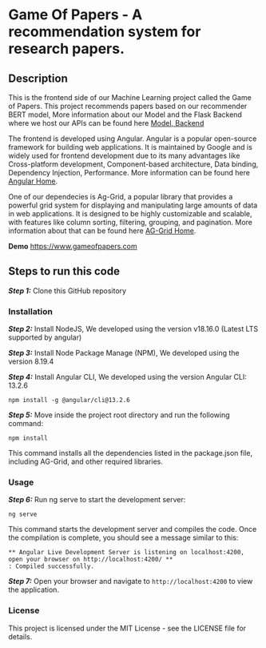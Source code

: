 # Game Of Papers - A recommendation system for research papers.

## Description
This is the frontend side of our Machine Learning project called the Game of Papers. This project recommends papers based on our recommender BERT model, More information about our Model and the Flask Backend where we host our APIs can be found here [Model, Backend](https://github.com/adit-negi/GameOfPapers.git)

The frontend is developed using Angular. Angular is a popular open-source framework for building web applications. It is maintained by Google and is widely used for frontend development due to its many advantages like Cross-platform development, Component-based architecture, Data binding, Dependency Injection, Performance. More information can be found here [Angular Home](https://angular.io/).

One of our dependecies is Ag-Grid, a popular library that provides a powerful grid system for displaying and manipulating large amounts of data in web applications. It is designed to be highly customizable and scalable, with features like column sorting, filtering, grouping, and pagination. More information about that can be found here [AG-Grid Home](https://www.ag-grid.com/).

**Demo**
https://www.gameofpapers.com

## Steps to run this code

***Step 1:***
Clone this GitHub repository

### Installation
***Step 2:***
Install NodeJS, 
We developed using the version v18.16.0 (Latest LTS supported by angular)

***Step 3:***
Install Node Package Manage (NPM), 
We developed using the version 8.19.4

***Step 4:***
Install Angular CLI, 
We developed using the version Angular CLI: 13.2.6

```
npm install -g @angular/cli@13.2.6
```

***Step 5:***
Move inside the project root directory and run the following command:
```
npm install
```
This command installs all the dependencies listed in the package.json file, including AG-Grid, and other required libraries.

### Usage
***Step 6:***
Run ng serve to start the development server:
```
ng serve
```
This command starts the development server and compiles the code. Once the compilation is complete, you should see a message similar to this:

```
** Angular Live Development Server is listening on localhost:4200, open your browser on http://localhost:4200/ **
: Compiled successfully.
```

***Step 7:***
Open your browser and navigate to ``` http://localhost:4200 ``` to view the application.

### License
This project is licensed under the MIT License - see the LICENSE file for details.
